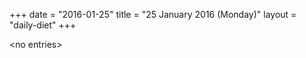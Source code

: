 +++
date = "2016-01-25"
title = "25 January 2016 (Monday)"
layout = "daily-diet"
+++

<p>&lt;no entries&gt;</p>